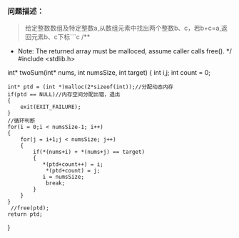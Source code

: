 ### 问题描述：
> 给定整数数组及特定整数a,从数组元素中找出两个整数b、c，若b+c=a,返回元素b、c下标```c
/**
 * Note: The returned array must be malloced, assume caller calls free().
 */
#include <stdlib.h>

int* twoSum(int* nums, int numsSize, int target) {
    int i,j;
    int count = 0;
    
    int* ptd = (int *)malloc(2*sizeof(int));//分配动态内存
    if(ptd == NULL)//内存空间分配出错，退出
    {
        exit(EXIT_FAILURE);
    }
    //循环判断
    for(i = 0;i < numsSize-1; i++)
    {
        for(j = i+1;j < numsSize; j++)
        {
            if(*(nums+i) + *(nums+j) == target)
            {
               *(ptd+count++) = i;
                *(ptd+count) = j;
               i = numsSize;
                break;
            }
        }
    }
     //free(ptd);
    return ptd;
}
```

